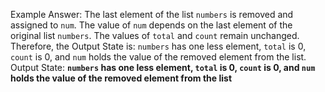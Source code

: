 Example Answer:
The last element of the list `numbers` is removed and assigned to `num`. The value of `num` depends on the last element of the original list `numbers`. The values of `total` and `count` remain unchanged. Therefore, the Output State is: `numbers` has one less element, `total` is 0, `count` is 0, and `num` holds the value of the removed element from the list.
Output State: **`numbers` has one less element, `total` is 0, `count` is 0, and `num` holds the value of the removed element from the list**